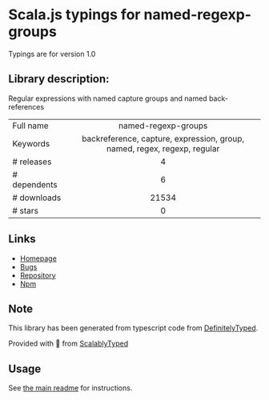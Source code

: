 
# Scala.js typings for named-regexp-groups

Typings are for version 1.0

## Library description:
Regular expressions with named capture groups and named back-references

|                    |                 |
| ------------------ | :-------------: |
| Full name          | named-regexp-groups |
| Keywords           | backreference, capture, expression, group, named, regex, regexp, regular |
| # releases         | 4 |
| # dependents       | 6 |
| # downloads        | 21534 |
| # stars            | 0 |

## Links
- [Homepage](https://github.com/commenthol/named-regexp-groups/)
- [Bugs](https://github.com/commenthol/named-regexp-groups/issues)
- [Repository](https://github.com/commenthol/named-regexp-groups)
- [Npm](https://www.npmjs.com/package/named-regexp-groups)
    


## Note
This library has been generated from typescript code from [DefinitelyTyped](https://definitelytyped.org).

Provided with :purple_heart: from [ScalablyTyped](https://github.com/oyvindberg/ScalablyTyped)

## Usage
See [the main readme](../../readme.md) for instructions.


